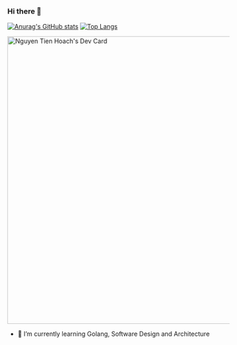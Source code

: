 ### Hi there 👋

[![Anurag's GitHub stats](https://github-readme-stats.vercel.app/api?username=hoachnt&count_private=true&show_icons=true&theme=gruvbox)](https://github.com/anuraghazra/github-readme-stats) 
[![Top Langs](https://github-readme-stats.vercel.app/api/top-langs/?username=hoachnt&layout=compact&hide=html&count_private=true&theme=gruvbox)](https://github.com/anuraghazra/github-readme-stats)

<a href="https://app.daily.dev/hoachnt"><img src="https://api.daily.dev/devcards/v2/bOc7mWgjnSHbfjUFOx5IL.png?type=wide&r=bwa" width="652" alt="Nguyen Tien Hoach's Dev Card"/></a>

- 🌱 I’m currently learning Golang, Software Design and Architecture
